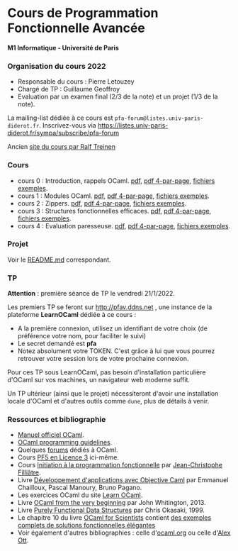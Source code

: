 Cours de Programmation Fonctionnelle Avancée
============================================

**M1 Informatique - Université de Paris**

### Organisation du cours 2022

- Responsable du cours : Pierre Letouzey
- Chargé de TP : Guillaume Geoffroy
- Evaluation par un examen final (2/3 de la note) et un projet (1/3 de la note).

La mailing-list dédiée à ce cours est `pfa-forum@listes.univ-paris-diderot.fr`. Inscrivez-vous via https://listes.univ-paris-diderot.fr/sympa/subscribe/pfa-forum

Ancien [site du cours par Ralf Treinen](http://www.irif.fr/~treinen/teaching/pfav)

### Cours

- cours 0 : Introduction, rappels OCaml. [pdf](cours/cours0.handout.pdf), [pdf 4-par-page](cours/cours0.handout4.pdf), [fichiers exemples](cours/cours0.examples).
- cours 1 : Modules OCaml. [pdf](cours/cours1.handout.pdf), [pdf 4-par-page](cours/cours1.handout4.pdf), [fichiers exemples](cours/cours1.examples).
- cours 2 : Zippers. [pdf](cours/cours2.handout.pdf), [pdf 4-par-page](cours/cours2.handout4.pdf), [fichiers exemples](cours/cours2.examples).
- cours 3 : Structures fonctionnelles efficaces. [pdf](cours/cours3.handout.pdf), [pdf 4-par-page](cours/cours3.handout4.pdf), [fichiers exemples](cours/cours3.examples).
- cours 4 : Evaluation paresseuse. [pdf](cours/cours4.handout.pdf), [pdf 4-par-page](cours/cours4.handout4.pdf), [fichiers exemples](cours/cours4.examples).

### Projet

Voir le [README.md](projet/README.md) correspondant.

### TP

**Attention** : première séance de TP le vendredi 21/1/2022.

Les premiers TP se feront sur http://pfav.ddns.net , une instance de la plateforme **LearnOCaml** dédiée à ce cours :
- A la première connexion, utilisez un identifiant de votre choix (de préférence votre nom, pour faciliter le suivi)
- Le secret demandé est **pfa**
- Notez absolument votre TOKEN. C'est grâce à lui que vous pourrez retrouver votre session lors de votre prochaine connexion.

Pour ces TP sous LearnOCaml, pas besoin d'installation particulière d'OCaml sur vos machines, un navigateur web moderne suffit.

Un TP ultérieur (ainsi que le projet) nécessiteront d'avoir une installation locale d'OCaml et d'autres outils comme `dune`, plus de détails à venir.

### Ressources et bibliographie

- [Manuel officiel OCaml](https://ocaml.org/releases/latest/manual.html).
- [OCaml programming guidelines](https://ocaml.org/learn/tutorials/guidelines.html).
- Quelques [forums](https://ocaml.org/community/mailing_lists.html) dédiés à OCaml.
- Cours [PF5 en Licence 3](https://gaufre.informatique.univ-paris-diderot.fr/letouzey/pf5) ici-même.
- Cours [Initiation à la programmation fonctionnelle](https://www.lri.fr/~filliatr/m1/cours-ocaml.en.html) par [Jean-Christophe Filliâtre](https://www.lri.fr/~filliatr/).
- Livre [Développement d'applications avec Objective Caml](http://caml.inria.fr/pub/docs/oreilly-book/) par Emmanuel Chailloux, Pascal Manoury, Bruno Pagano.
- Les exercices OCaml du site [Learn OCaml](https://ocaml-sf.org/learn-ocaml-public/).
- Livre [OCaml from the very beginning](http://ocaml-book.com/) par John Whitington, 2013.
- Livre [Purely Functional Data Structures](http://www.cambridge.org/fr/knowledge/isbn/item1161740/?site_locale=fr_FR) par Chris Okasaki, 1999.
- Le chapitre 10 du livre [OCaml for Scientists](http://www.ffconsultancy.com/products/ocaml_for_scientists/) contient [des exemples complets de solutions fonctionnelles élégantes](http://www.ffconsultancy.com/products/ocaml_for_scientists/complete/index.html)
- Voir également d'autres bibliographies : celle d'[ocaml.org](https://ocaml.org/learn/books.html) ou celle d'[Alex Ott](http://alexott.net/en/fp/books/).

